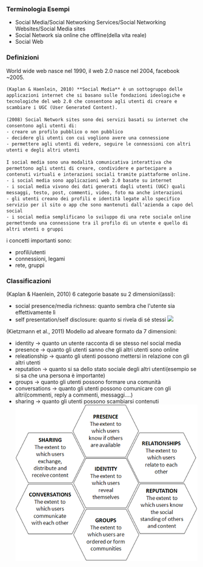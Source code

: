 ### Terminologia Esempi
- Social Media/Social Networking Services/Social Networking Websites/Social Media sites
- Social Network sia online che offline(della vita reale)
- Social Web

### Definizioni
World wide web nasce nel 1990, il web 2.0 nasce nel 2004, facebook ~2005.
```
(Kaplan & Haenlein, 2010) **Social Media** è un sottogruppo delle applicazioni internet che si basano sulle fondazioni ideologiche e tecnologiche del web 2.0 che consentono agli utenti di creare e scambiare i UGC (User Generated Content).

(2008) Social Network sites sono dei servizi basati su internet che consentono agli utenti di:
- creare un profilo pubblico o non pubblico
- decidere gli utenti con cui vogliono avere una connessione
- permettere agli utenti di vedere, seguire le connessioni con altri utenti e degli altri utenti

I social media sono una modalità comunicativa interattiva che permettono agli utenti di creare, condividere e partecipare a contenuti virtuali e interazioni sociali tramite piattaforme online.
- i social media sono applicazioni web 2.0 basate su internet
- i social media vivono dei dati generati dagli utenti (UGC) quali messaggi, testo, post, commenti, video, foto ma anche interazioni
- gli utenti creano dei profili e identità legate allo specifico servizio per il sito o app che sono mantenuti dall'azienda a capo del social
- i social media semplificano lo sviluppo di una rete sociale online permettendo una connessione tra il profilo di un utente e quello di altri utenti o gruppi
```

i concetti importanti sono:
- profili/utenti
- connessioni, legami
- rete, gruppi

### Classificazioni
(Kaplan & Haenlein, 2010)
6 categorie basate su 2 dimensioni(assi):
- social presence/media richness: quanto sembra che l'utente sia effettivamente lì
- self presentation/self disclosure: quanto si rivela di sé stessi
![](Kaplan%20&%20Haenlein%20clasificazione.png)

(Kietzmann et al., 2011)
Modello ad alveare formato da 7 dimensioni:
- identity -> quanto un utente racconta di se stesso nel social media
- presence -> quanto gli utenti sanno che gli altri utenti sono online
- releationship -> quanto gli utenti possono mettersi in relazione con gli altri utenti
- reputation -> quanto si sa dello stato sociale degli altri utenti(esempio se si sa che una persona è importante)
- groups -> quanto gli utenti possono formare una comunità
- conversations -> quanto gli utenti possono comunicare con gli altri(commenti, reply a commenti, messaggi....)
- sharing -> quanto gli utenti possono scambiarsi contenuti
![](Images/Honeycomb%20Model%20Kietzmann.png)

